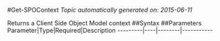 #Get-SPOContext
*Topic automatically generated on: 2015-06-11*

Returns a Client Side Object Model context
##Syntax
##Parameters
Parameter|Type|Required|Description
---------|----|--------|-----------
<!-- Ref: 82C367CC261324B21D2789AAB4E05250 -->